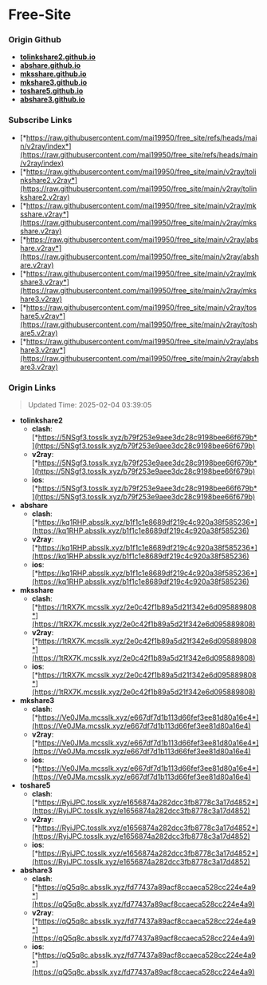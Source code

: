 # Free-Site

### Origin Github

- [**tolinkshare2.github.io**](https://github.com/tolinkshare2/tolinkshare2.github.io)
- [**abshare.github.io**](https://github.com/abshare/abshare.github.io)
- [**mksshare.github.io**](https://github.com/mksshare/mksshare.github.io)
- [**mkshare3.github.io**](https://github.com/mkshare3/mkshare3.github.io)
- [**toshare5.github.io**](https://github.com/toshare5/toshare5.github.io)
- [**abshare3.github.io**](https://github.com/abshare3/abshare3.github.io)

### Subscribe Links

- [*https://raw.githubusercontent.com/mai19950/free_site/refs/heads/main/v2ray/index*](https://raw.githubusercontent.com/mai19950/free_site/refs/heads/main/v2ray/index)
- [*https://raw.githubusercontent.com/mai19950/free_site/main/v2ray/tolinkshare2.v2ray*](https://raw.githubusercontent.com/mai19950/free_site/main/v2ray/tolinkshare2.v2ray)
- [*https://raw.githubusercontent.com/mai19950/free_site/main/v2ray/mksshare.v2ray*](https://raw.githubusercontent.com/mai19950/free_site/main/v2ray/mksshare.v2ray)
- [*https://raw.githubusercontent.com/mai19950/free_site/main/v2ray/abshare.v2ray*](https://raw.githubusercontent.com/mai19950/free_site/main/v2ray/abshare.v2ray)
- [*https://raw.githubusercontent.com/mai19950/free_site/main/v2ray/mkshare3.v2ray*](https://raw.githubusercontent.com/mai19950/free_site/main/v2ray/mkshare3.v2ray)
- [*https://raw.githubusercontent.com/mai19950/free_site/main/v2ray/toshare5.v2ray*](https://raw.githubusercontent.com/mai19950/free_site/main/v2ray/toshare5.v2ray)
- [*https://raw.githubusercontent.com/mai19950/free_site/main/v2ray/abshare3.v2ray*](https://raw.githubusercontent.com/mai19950/free_site/main/v2ray/abshare3.v2ray)

### Origin Links

> Updated Time: 2025-02-04 03:39:05

- **tolinkshare2**
  - **clash**: [*https://5NSgf3.tosslk.xyz/b79f253e9aee3dc28c9198bee66f679b*](https://5NSgf3.tosslk.xyz/b79f253e9aee3dc28c9198bee66f679b)
  - **v2ray**: [*https://5NSgf3.tosslk.xyz/b79f253e9aee3dc28c9198bee66f679b*](https://5NSgf3.tosslk.xyz/b79f253e9aee3dc28c9198bee66f679b)
  - **ios**: [*https://5NSgf3.tosslk.xyz/b79f253e9aee3dc28c9198bee66f679b*](https://5NSgf3.tosslk.xyz/b79f253e9aee3dc28c9198bee66f679b)
- **abshare**
  - **clash**: [*https://kq1RHP.absslk.xyz/b1f1c1e8689df219c4c920a38f585236*](https://kq1RHP.absslk.xyz/b1f1c1e8689df219c4c920a38f585236)
  - **v2ray**: [*https://kq1RHP.absslk.xyz/b1f1c1e8689df219c4c920a38f585236*](https://kq1RHP.absslk.xyz/b1f1c1e8689df219c4c920a38f585236)
  - **ios**: [*https://kq1RHP.absslk.xyz/b1f1c1e8689df219c4c920a38f585236*](https://kq1RHP.absslk.xyz/b1f1c1e8689df219c4c920a38f585236)
- **mksshare**
  - **clash**: [*https://1tRX7K.mcsslk.xyz/2e0c42f1b89a5d21f342e6d095889808*](https://1tRX7K.mcsslk.xyz/2e0c42f1b89a5d21f342e6d095889808)
  - **v2ray**: [*https://1tRX7K.mcsslk.xyz/2e0c42f1b89a5d21f342e6d095889808*](https://1tRX7K.mcsslk.xyz/2e0c42f1b89a5d21f342e6d095889808)
  - **ios**: [*https://1tRX7K.mcsslk.xyz/2e0c42f1b89a5d21f342e6d095889808*](https://1tRX7K.mcsslk.xyz/2e0c42f1b89a5d21f342e6d095889808)
- **mkshare3**
  - **clash**: [*https://Ve0JMa.mcsslk.xyz/e667df7d1b113d66fef3ee81d80a16e4*](https://Ve0JMa.mcsslk.xyz/e667df7d1b113d66fef3ee81d80a16e4)
  - **v2ray**: [*https://Ve0JMa.mcsslk.xyz/e667df7d1b113d66fef3ee81d80a16e4*](https://Ve0JMa.mcsslk.xyz/e667df7d1b113d66fef3ee81d80a16e4)
  - **ios**: [*https://Ve0JMa.mcsslk.xyz/e667df7d1b113d66fef3ee81d80a16e4*](https://Ve0JMa.mcsslk.xyz/e667df7d1b113d66fef3ee81d80a16e4)
- **toshare5**
  - **clash**: [*https://RyiJPC.tosslk.xyz/e1656874a282dcc3fb8778c3a17d4852*](https://RyiJPC.tosslk.xyz/e1656874a282dcc3fb8778c3a17d4852)
  - **v2ray**: [*https://RyiJPC.tosslk.xyz/e1656874a282dcc3fb8778c3a17d4852*](https://RyiJPC.tosslk.xyz/e1656874a282dcc3fb8778c3a17d4852)
  - **ios**: [*https://RyiJPC.tosslk.xyz/e1656874a282dcc3fb8778c3a17d4852*](https://RyiJPC.tosslk.xyz/e1656874a282dcc3fb8778c3a17d4852)
- **abshare3**
  - **clash**: [*https://qQ5q8c.absslk.xyz/fd77437a89acf8ccaeca528cc224e4a9*](https://qQ5q8c.absslk.xyz/fd77437a89acf8ccaeca528cc224e4a9)
  - **v2ray**: [*https://qQ5q8c.absslk.xyz/fd77437a89acf8ccaeca528cc224e4a9*](https://qQ5q8c.absslk.xyz/fd77437a89acf8ccaeca528cc224e4a9)
  - **ios**: [*https://qQ5q8c.absslk.xyz/fd77437a89acf8ccaeca528cc224e4a9*](https://qQ5q8c.absslk.xyz/fd77437a89acf8ccaeca528cc224e4a9)
